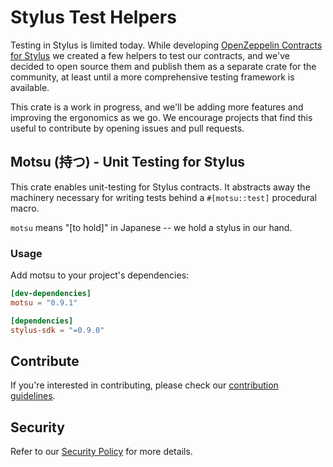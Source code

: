# Stylus Test Helpers

Testing in Stylus is limited today. While
developing [OpenZeppelin Contracts for Stylus][contracts repo] we created a few
helpers to test our contracts, and we've decided to open source them and publish them as a separate crate for the
community, at least until a more comprehensive testing framework is available.

This crate is a work in progress, and we'll be adding more features and improving the ergonomics as we go. We encourage
projects that find this useful to contribute by opening issues and pull requests.

[contracts repo]: https://github.com/OpenZeppelin/rust-contracts-stylus

## Motsu (持つ) - Unit Testing for Stylus

This crate enables unit-testing for Stylus contracts. It abstracts away the
machinery necessary for writing tests behind a `#[motsu::test]` procedural
macro.

`motsu` means "[to hold]" in Japanese -- we hold a stylus in our hand.

[to-hold]: https://jisho.org/word/%E6%8C%81%E3%81%A4

### Usage

Add motsu to your project's dependencies:

```toml
[dev-dependencies]
motsu = "0.9.1"

[dependencies]
stylus-sdk = "=0.9.0"
```

## Contribute

If you're interested in contributing, please check our [contribution guidelines].

[contribution guidelines]: ./CONTRIBUTING.md

## Security

Refer to our [Security Policy](./SECURITY.md) for more details.
